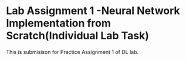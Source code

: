 # Lab Assignment 1 -Neural Network Implementation from Scratch(Individual Lab Task)

This is submisison for Practice Assignment 1 of DL lab.
